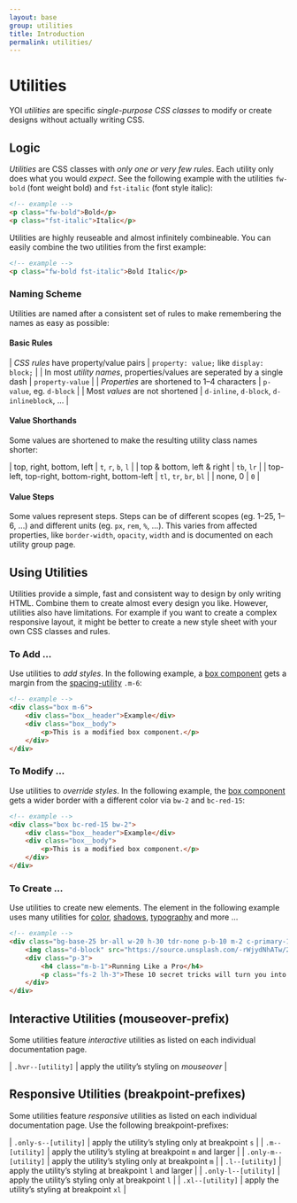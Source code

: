 ```yaml
---
layout: base
group: utilities
title: Introduction
permalink: utilities/
---
```


# Utilities

<p class="intro">YOI <i>utilities</i> are specific <i>single-purpose CSS classes</i> to modify or create designs without actually writing CSS.</p>

## Logic

*Utilities* are CSS classes with *only one or very few rules*. Each utility only does what you would *expect*. See the following example with the utilities `fw-bold` (font weight bold) and `fst-italic` (font style italic):

```html
<!-- example -->
<p class="fw-bold">Bold</p>
<p class="fst-italic">Italic</p>
```

Utilities are highly reuseable and almost infinitely combineable. You can easily combine the two utilities from the first example:

```html
<!-- example -->
<p class="fw-bold fst-italic">Bold Italic</p>
```

### Naming Scheme

Utilities are named after a consistent set of rules to make remembering the names as easy as possible:

#### Basic Rules

| *CSS rules* have property/value pairs                                     | `property: value;` like `display: block;` |
| In most *utility names*, properties/values are seperated by a single dash | `property-value`                          |
| *Properties* are shortened to 1–4 characters                              | `p-value`, eg. `d-block`                  |
| Most *values* are not shortened                                           | `d-inline`, `d-block`, `d-inlineblock`, … |

#### Value Shorthands

Some values are shortened to make the resulting utility class names shorter:

| top, right, bottom, left                       | `t`, `r`, `b`, `l`     |
| top & bottom, left & right                     | `tb`, `lr`             |
| top-left, top-right, bottom-right, bottom-left | `tl`, `tr`, `br`, `bl` |
| none, 0                                        | `0`                    |

#### Value Steps

Some values represent steps. Steps can be of different scopes (eg. 1–25, 1–6, …) and different units (eg. `px`, `rem`, `%`, …). This varies from affected properties, like `border-width`, `opacity`, `width` and is documented on each utility group page.

## Using Utilities

Utilities provide a simple, fast and consistent way to design by only writing HTML. Combine them to create almost every design you like. However, utilities also have limitations. For example if you want to create a complex responsive layout, it might be better to create a new style sheet with your own CSS classes and rules.

### To Add …

Use utilities to *add styles*. In the following example, a [box component](components/box.html) gets a margin from the [spacing-utility](utilities/spacing.html) `.m-6`:

```html
<!-- example -->
<div class="box m-6">
    <div class="box__header">Example</div>
    <div class="box__body">
        <p>This is a modified box component.</p>
    </div>
</div>
```

### To Modify …

Use utilities to *override styles*. In the following example, the [box component](components/box.html) gets a wider border with a different color via `bw-2` and `bc-red-15`:

```html
<!-- example -->
<div class="box bc-red-15 bw-2">
    <div class="box__header">Example</div>
    <div class="box__body">
        <p>This is a modified box component.</p>
    </div>
</div>
```

### To Create …

Use utilities to create new elements. The element in the following example uses many utilities for [color](utilities/color.html), [shadows](utilities/shadow.html), [typography](utilities/typography.html) and more …

```html
<!-- example -->
<div class="bg-base-25 br-all w-20 h-30 tdr-none p-b-10 m-2 c-primary-14 sh-3 ofl-hidden hvr--bg-white hvr--c-primary-10 hvr--sh-4 tween" href="#">
    <img class="d-block" src="https://source.unsplash.com/-rWjydNhATw/200x165">
    <div class="p-3">
        <h4 class="m-b-1">Running Like a Pro</h4>
        <p class="fs-2 lh-3">These 10 secret tricks will turn you into a successful runner.</p>
    </div>
</div>
```

## Interactive Utilities (mouseover-prefix)

Some utilities feature *interactive* utilities as listed on each individual documentation page.

| `.hvr--[utility]` | apply the utility’s styling on *mouseover* |

## Responsive Utilities (breakpoint-prefixes)

Some utilities feature *responsive* utilities as listed on each individual documentation page. Use the following breakpoint-prefixes:

| `.only-s--[utility]` | apply the utility’s styling only at breakpoint `s`       |
| `.m--[utility]`      | apply the utility’s styling at breakpoint `m` and larger |
| `.only-m--[utility]` | apply the utility’s styling only at breakpoint `m`       |
| `.l--[utility]`      | apply the utility’s styling at breakpoint `l` and larger |
| `.only-l--[utility]` | apply the utility’s styling only at breakpoint `l`       |
| `.xl--[utility]`     | apply the utility’s styling at breakpoint `xl`           |